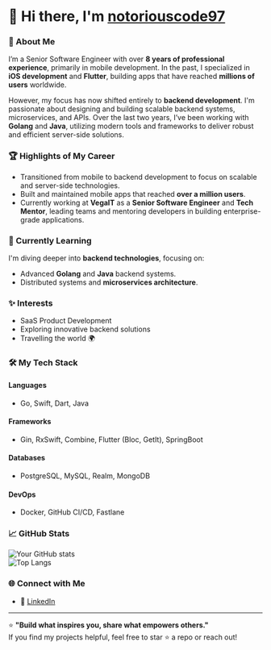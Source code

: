 # 👋 Hi there, I'm [notoriouscode97](https://github.com/notoriouscode97)  

### 🚀 About Me  
I’m a Senior Software Engineer with over **8 years of professional experience**, primarily in mobile development. In the past, I specialized in **iOS development** and **Flutter**, building apps that have reached **millions of users** worldwide.  

However, my focus has now shifted entirely to **backend development**. I'm passionate about designing and building scalable backend systems, microservices, and APIs. Over the last two years, I’ve been working with **Golang** and **Java**, utilizing modern tools and frameworks to deliver robust and efficient server-side solutions.  

### 🏆 Highlights of My Career  
- Transitioned from mobile to backend development to focus on scalable and server-side technologies.  
- Built and maintained mobile apps that reached **over a million users**.  
- Currently working at **VegaIT** as a **Senior Software Engineer** and **Tech Mentor**, leading teams and mentoring developers in building enterprise-grade applications.  

### 🌱 Currently Learning  
I'm diving deeper into **backend technologies**, focusing on:  
- Advanced **Golang** and **Java** backend systems.  
- Distributed systems and **microservices architecture**.  

### ✨ Interests  
- SaaS Product Development  
- Exploring innovative backend solutions  
- Travelling the world 🌍  

### 🛠️ My Tech Stack  
#### **Languages**  
- Go, Swift, Dart, Java  
#### **Frameworks**  
- Gin, RxSwift, Combine, Flutter (Bloc, GetIt), SpringBoot
#### **Databases**  
- PostgreSQL, MySQL, Realm, MongoDB  
#### **DevOps**  
- Docker, GitHub CI/CD, Fastlane 

### 📈 GitHub Stats  
![Your GitHub stats](https://github-readme-stats.vercel.app/api?username=notoriouscode97&show_icons=true&theme=radical)  
![Top Langs](https://github-readme-stats.vercel.app/api/top-langs/?username=notoriouscode97&layout=compact&theme=radical)  

### 🌐 Connect with Me  
- 💼 [LinkedIn](https://www.linkedin.com/in/dusan-dimic)  

---

⭐️ **"Build what inspires you, share what empowers others."**  
If you find my projects helpful, feel free to star ⭐️ a repo or reach out!  

